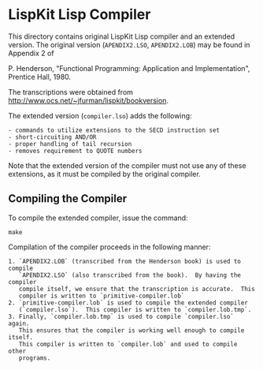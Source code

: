LispKit Lisp Compiler
=====================

This directory contains original LispKit Lisp compiler and an extended version.
The original version (`APENDIX2.LSO`, `APENDIX2.LOB`) may be found in Appendix 2
of

  P. Henderson, "Functional Programming: Application and Implementation",
  Prentice Hall, 1980.

The transcriptions were obtained from <http://www.ocs.net/~jfurman/lispkit/bookversion>.

The extended version (`compiler.lso`) adds the following:

	- commands to utilize extensions to the SECD instruction set
	- short-circuiting AND/OR
	- proper handling of tail recursion
	- removes requirement to QUOTE numbers

Note that the extended version of the compiler must not use any of these
extensions, as it must be compiled by the original compiler.



Compiling the Compiler
----------------------

To compile the extended compiler, issue the command:

	make

Compilation of the compiler proceeds in the following manner:

	1. `APENDIX2.LOB` (transcribed from the Henderson book) is used to compile
	   `APENDIX2.LSO` (also transcribed from the book).  By having the compiler
	   compile itself, we ensure that the transcription is accurate.  This
	   compiler is written to `primitive-compiler.lob`
	2. `primitive-compiler.lob` is used to compile the extended compiler
	   (`compiler.lso`).  This compiler is written to `compiler.lob.tmp`.
	3. Finally, `compiler.lob.tmp` is used to compile `compiler.lso` again.
	   This ensures that the compiler is working well enough to compile itself.
	   This compiler is written to `compiler.lob` and used to compile other
	   programs.

